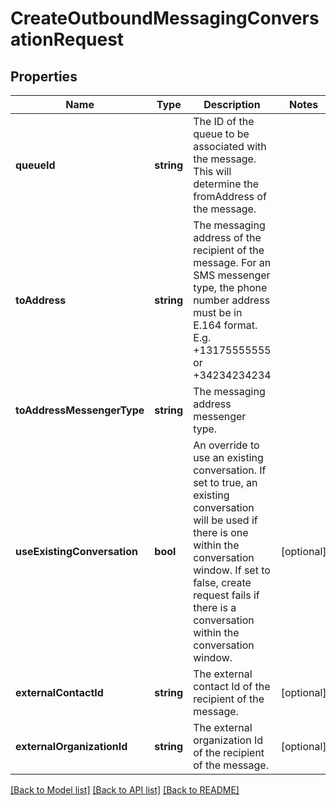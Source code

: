 # CreateOutboundMessagingConversationRequest

## Properties
Name | Type | Description | Notes
------------ | ------------- | ------------- | -------------
**queueId** | **string** | The ID of the queue to be associated with the message. This will determine the fromAddress of the message. | 
**toAddress** | **string** | The messaging address of the recipient of the message. For an SMS messenger type, the phone number address must be in E.164 format. E.g. +13175555555 or +34234234234 | 
**toAddressMessengerType** | **string** | The messaging address messenger type. | 
**useExistingConversation** | **bool** | An override to use an existing conversation.  If set to true, an existing conversation will be used if there is one within the conversation window.  If set to false, create request fails if there is a conversation within the conversation window. | [optional] 
**externalContactId** | **string** | The external contact Id of the recipient of the message. | [optional] 
**externalOrganizationId** | **string** | The external organization Id of the recipient of the message. | [optional] 

[[Back to Model list]](../README.md#documentation-for-models) [[Back to API list]](../README.md#documentation-for-api-endpoints) [[Back to README]](../README.md)



